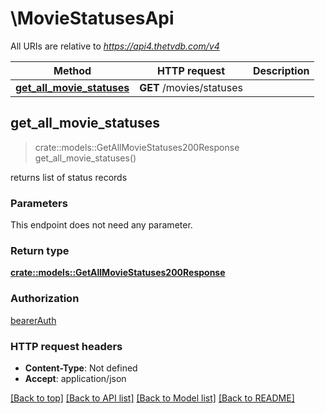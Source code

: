 # \MovieStatusesApi

All URIs are relative to *https://api4.thetvdb.com/v4*

Method | HTTP request | Description
------------- | ------------- | -------------
[**get_all_movie_statuses**](MovieStatusesApi.md#get_all_movie_statuses) | **GET** /movies/statuses | 



## get_all_movie_statuses

> crate::models::GetAllMovieStatuses200Response get_all_movie_statuses()


returns list of status records

### Parameters

This endpoint does not need any parameter.

### Return type

[**crate::models::GetAllMovieStatuses200Response**](getAllMovieStatuses_200_response.md)

### Authorization

[bearerAuth](../README.md#bearerAuth)

### HTTP request headers

- **Content-Type**: Not defined
- **Accept**: application/json

[[Back to top]](#) [[Back to API list]](../README.md#documentation-for-api-endpoints) [[Back to Model list]](../README.md#documentation-for-models) [[Back to README]](../README.md)

